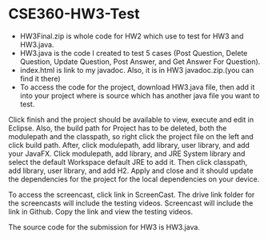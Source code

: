 # CSE360-HW3-Test
- HW3Final.zip is whole code for HW2 which use to test for HW3 and HW3.java.
- HW3.java is the code I created to test 5 cases (Post Question, Delete Question, Update Question, Post Answer, and Get Answer For Question). 
- index.html is link to my javadoc. Also, it is in HW3 javadoc.zip.(you can find it there)
- To access the code for the project, download HW3.java file, then add it into your project where is source which has another java file you want to test.

Click finish and the project should be available to view, execute and edit in Eclipse. Also, the build path for Project has to be deleted, both the modulepath and the classpath, so right click the project file on the left and click build path. After, click modulepath, add library, user library, and add your JavaFX. Click modulepath, add library, and JRE System library and select the default Workspace default JRE to add it. Then click classpath, add library, user library, and add H2. Apply and close and it should update the dependencies for the project for the local dependencies on your device.

To access the screencast, click link in ScreenCast.  The drive link folder for the screencasts will include the testing videos. Screencast will include the link in Github. Copy the link and view the testing videos.

The source code for the submission for HW3 is HW3.java.
